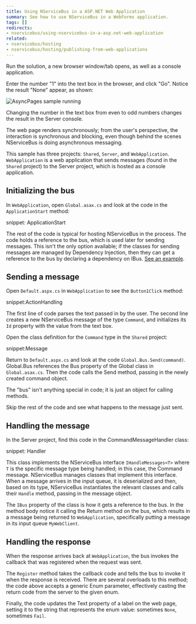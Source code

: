 ```yaml
---
title: Using NServiceBus in a ASP.NET Web Application
summary: See how to use NServiceBus in a WebForms application.
tags: []
redirects:
- nservicebus/using-nservicebus-in-a-asp.net-web-application
related:
- nservicebus/hosting
- nservicebus/hosting/publishing-from-web-applications
---
```


Run the solution, a new browser window/tab opens, as well as a console application.

Enter the number "1" into the text box in the browser, and click "Go". Notice the result "None" appear, as shown:

![AsyncPages sample running](async-pages-running.png "AsyncPages sample running")

Changing the number in the text box from even to odd numbers changes the result in the Server console.

The web page renders synchronously; from the user's perspective, the interaction is synchronous and blocking, even though behind the scenes NServiceBus is doing asynchronous messaging.

This sample has three projects: `Shared`, `Server`, and `WebApplication`. `WebApplication` is a web application that sends messages (found in the `Shared` project) to the Server project, which is hosted as a console application.


## Initializing the bus

In `WebApplication`, open `Global.asax.cs` and look at the code in the `ApplicationStart` method:

snippet: ApplicationStart

The rest of the code is typical for hosting NServiceBus in the process. The code holds a reference to the bus, which is used later for sending messages. This isn't the only option available; if the classes for sending messages are managed by Dependency Injection, then they can get a reference to the bus by declaring a dependency on IBus. [See an example](/nservicebus/containers/injecting-ibus.md).


## Sending a message

Open `Default.aspx.cs` in `WebApplication` to see the `Button1Click` method:

snippet:ActionHandling

The first line of code parses the text passed in by the user. The second line creates a new NServiceBus message of the type `Command`, and initializes its `Id` property with the value from the text box.

Open the class definition for the `Command` type in the `Shared` project:

snippet:Message

Return to `Default.aspx.cs` and look at the code `Global.Bus.Send(command)`. Global.Bus references the Bus property of the Global class in `Global.asax.cs`. Then the code calls the Send method, passing in the newly created command object.

The "bus" isn't anything special in code; it is just an object for calling methods.

Skip the rest of the code and see what happens to the message just sent.


## Handling the message

In the Server project, find this code in the CommandMessageHandler class:

snippet: Handler

This class implements the NServiceBus interface `IHandleMessages<T>` where `T` is the specific message type being handled; in this case, the Command message. NServiceBus manages classes that implement this interface. When a message arrives in the input queue, it is deserialized and then, based on its type, NServiceBus instantiates the relevant classes and calls their `Handle` method, passing in the message object.

The `IBus` property of the class is how it gets a reference to the bus. In the method body notice it calling the Return method on the bus, which results in a message being returned to `WebApplication`, specifically putting a message in its input queue `MyWebClient`.


## Handling the response

When the response arrives back at `WebApplication`, the bus invokes the callback that was registered when the request was sent.

The `Register` method takes the callback code and tells the bus to invoke it when the response is received. There are several overloads to this method; the code above accepts a generic Enum parameter, effectively casting the return code from the server to the given enum.

Finally, the code updates the Text property of a label on the web page, setting it to the string that represents the enum value: sometimes `None`, sometimes `Fail`.